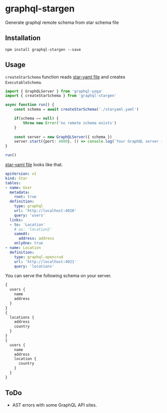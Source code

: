 # graphql-stargen
Generate graphql remote schema from star schema file

## Installation

```
npm install graphql-stargen --save
```

## Usage

`createStarSchema` function reads [star-yaml file](https://github.com/onelittlenightmusic/star-yaml) and creates `ExecutableSchema`.

```typescript
import { GraphQLServer } from 'graphql-yoga'
import { createStarSchema } from 'graphql-stargen'

async function run() {
	const schema = await createStarSchema('./staryaml.yaml')

	if(schema == null) {
		throw new Error('no remote schema exists')
	}
	
	const server = new GraphQLServer({ schema })
	server.start({port: 4000}, () => console.log(`Your GraphQL server is running now ...`))
}

run()
```

[star-yaml file](https://github.com/onelittlenightmusic/star-yaml) looks like that.

```yaml
apiVersion: v1
kind: Star
tables:
- name: User
  metadata:
    root: true
  definition: 
    type: graphql
    url: 'http://localhost:4020'
    query: 'users'
  links:
  - to: 'Location'
    # as: 'location2'
    sameAt:
      address: address
    onlyOne: true
- name: Location
  definition:
    type: graphql-opencrud
    url: 'http://localhost:4021'
    query: 'locations'
```

You can serve the following schema on your server.

```graphql
{ 
  users {
    name
    address
  }
}
{
  locations {
    address
    country
  }
}
{
  users {
    name
    address
    location {
      country
    }
  }
}
```

## ToDo

- AST errors with some GraphQL API sites.